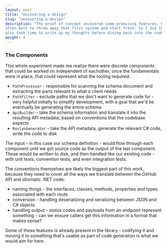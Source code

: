 ```yaml
---
layout: post
title: "Uncovering a design"
slug: "uncovering-a-design"
description: "The proof of concept uncovered some promising features, but it's
often best to throw away that first system and start fresh. So I did that, but
also took time to write up my thoughts before diving back into the code."
weight: 4
---
```


### The Components

This whole experiment made me realize there were discrete components that could
be worked on independent of eachother, once the fundamentals were in place, that
could represent what the tooling required:

 - `PathProcessor` - responsible for scanning the schema document and extracting
   the parts relevant to what a client needs
 - `PathFilter` - exclude paths that we don't want to generate code for - very
   helpful initially to simplify development, with a goal that we'd be
   eventually be generating the entire schema
 - `ApiBuilder` - take the schema information and translate it into the
   resulting API metadata, based on conventions that the codebase expects
 - `RoslynGenerator` - take the API metadata, generate the relevant C# code,
   write the code to disk

The input - in this case our schema definition - would flow through each
component until we got source code as the output of the last component. Those
would be written to disk, and then handled like our existing code - with unit
tests, convention tests, and even integration tests.

The conventions themselves are likely the biggest part of this work, because
they need to cover all the ways we translate between the GitHub API and
idiomatic .NET code:

 - naming things - the interfaces, classes, methods, properties and types
   associated with each route
 - conversion - handling deserializing and serializing between JSON and C# objects
 - handling output - status codes and payloads from an endpoint represent
   something - can we ensure callers get this information in a format that makes
   sense?

Some of these features is already present in the library - codifying it and
moving it to something that's usable as part of code generation is what we would
aim for here.
